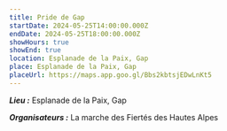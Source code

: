 ```yaml
---
title: Pride de Gap
startDate: 2024-05-25T14:00:00.000Z
endDate: 2024-05-25T18:00:00.000Z
showHours: true
showEnd: true
location: Esplanade de la Paix, Gap
place: Esplanade de la Paix, Gap
placeUrl: https://maps.app.goo.gl/Bbs2kbtsjEDwLnKt5
---
```






***Lieu :*** Esplanade de la Paix, Gap



***Organisateurs :*** La marche des Fiertés des Hautes Alpes



